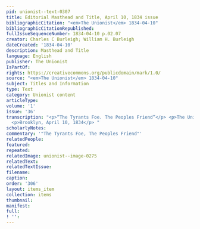 ```yaml
---
pid: unionist--text-0307
title: Editorial Masthead and Title, April 10, 1834 issue
bibliographicCitation: "<em>The Unionist</em> 1834-04-10"
bibliographicCitationRepublished: 
fullIssueSequenceNumber: 1834-04-10 p.02.07
creator: Charles C Burleigh; William H. Burleigh
dateCreated: '1834-04-10'
description: Masthead and Title
language: English
publisher: The Unionist
IsPartOf: 
rights: https://creativecommons.org/publicdomain/mark/1.0/
source: "<em>The Unionist</em> 1834-04-10"
subject: Titles and Information
type: Text
category: Unionist content
articleType: 
volume: '1'
issue: '36'
transcription: "<p>“The Tyrants Foe. The Peoples Friend”</p> <p>The Unionist.</p>
  <p>Brooklyn, April 10, 1834</p> "
scholarlyNotes: 
commentary: '"The Tyrants Foe, The Peoples Friend"'
relatedPeople: 
featured: 
repeated: 
relatedImage: unionist--image-0275
relatedText: 
relatedTextIssue: 
filename: 
caption: 
order: '306'
layout: items_item
collection: items
thumbnail: 
manifest: 
full: 
! '': 
---
```

